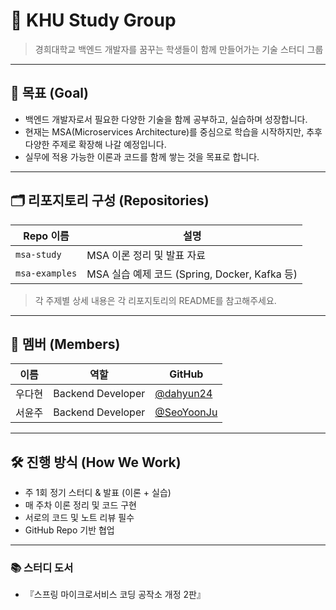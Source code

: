 # 🧩 KHU Study Group

> 경희대학교 백엔드 개발자를 꿈꾸는 학생들이 함께 만들어가는 기술 스터디 그룹

---

## 🎯 목표 (Goal)

- 백엔드 개발자로서 필요한 다양한 기술을 함께 공부하고, 실습하며 성장합니다.
- 현재는 MSA(Microservices Architecture)를 중심으로 학습을 시작하지만, 추후 다양한 주제로 확장해 나갈 예정입니다.
- 실무에 적용 가능한 이론과 코드를 함께 쌓는 것을 목표로 합니다.

---

## 🗂️ 리포지토리 구성 (Repositories)

| Repo 이름 | 설명 |
|-----------|------|
| `msa-study` | MSA 이론 정리 및 발표 자료 |
| `msa-examples` | MSA 실습 예제 코드 (Spring, Docker, Kafka 등) |

> 각 주제별 상세 내용은 각 리포지토리의 README를 참고해주세요.

---

## 👥 멤버 (Members)

| 이름 | 역할 | GitHub |
|------|------|--------|
| 우다현 | Backend Developer | [@dahyun24](https://github.com/dahyun24) |
| 서윤주 | Backend Developer | [@SeoYoonJu](https://github.com/SeoYoonJu) |

---

## 🛠 진행 방식 (How We Work)

- 주 1회 정기 스터디 & 발표 (이론 + 실습)
- 매 주차 이론 정리 및 코드 구현
- 서로의 코드 및 노트 리뷰 필수
- GitHub Repo 기반 협업

---

### 📚 스터디 도서
- 『스프링 마이크로서비스 코딩 공작소 개정 2판』
